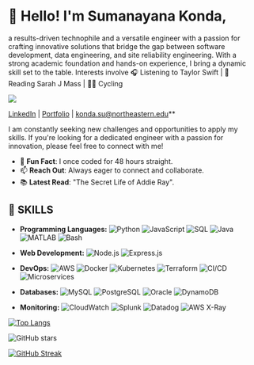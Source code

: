 
# 👋 **Hello! I'm Sumanayana Konda,** 

a results-driven technophile and a versatile engineer with a passion for crafting innovative solutions that bridge the gap between software development, data engineering, and site reliability engineering. With a strong academic foundation and hands-on experience, I bring a dynamic skill set to the table. Interests involve 🎧 Listening to Taylor Swift | 📖 Reading Sarah J Mass | 🚴‍♂️ Cycling


![](https://komarev.com/ghpvc/?username=Sumanayana-Konda&color=blue)

[LinkedIn](https://www.linkedin.com/in/yourlinkedin) | [Portfolio](https://yourportfolio.com) | konda.su@northeastern.edu**

I am constantly seeking new challenges and opportunities to apply my skills. If you're looking for a dedicated engineer with a passion for innovation, please feel free to connect with me!

- 🔭 **Fun Fact**: I once coded for 48 hours straight.
- 📫 **Reach Out**: Always eager to connect and collaborate.
- 📚 **Latest Read**: "The Secret Life of Addie Ray".

## 🔧 **SKILLS**
- **Programming Languages:** ![Python](https://img.shields.io/badge/-Python-black?style=flat-square&logo=python)
 ![JavaScript](https://img.shields.io/badge/-JavaScript-black?style=flat-square&logo=javascript)
 ![SQL](https://img.shields.io/badge/-SQL-black?style=flat-square&logo=sql)
 ![Java](https://img.shields.io/badge/-Java-black?style=flat-square&logo=java)
 ![MATLAB](https://img.shields.io/badge/-MATLAB-black?style=flat-square&logo=mathworks)
 ![Bash](https://img.shields.io/badge/-Bash-black?style=flat-square&logo=gnu-bash)

- **Web Development:** ![Node.js](https://img.shields.io/badge/-Node.js-black?style=flat-square&logo=node.js)
 ![Express.js](https://img.shields.io/badge/-Express.js-black?style=flat-square&logo=express)

- **DevOps:** ![AWS](https://img.shields.io/badge/-AWS-black?style=flat-square&logo=amazon-aws)
![Docker](https://img.shields.io/badge/-Docker-black?style=flat-square&logo=docker)
![Kubernetes](https://img.shields.io/badge/-Kubernetes-black?style=flat-square&logo=kubernetes)
![Terraform](https://img.shields.io/badge/-Terraform-black?style=flat-square&logo=terraform)
![CI/CD](https://img.shields.io/badge/-CI/CD-black?style=flat-square&logo=github-actions)
![Microservices](https://img.shields.io/badge/-Microservices-black?style=flat-square&logo=microservices)

- **Databases:** ![MySQL](https://img.shields.io/badge/-MySQL-black?style=flat-square&logo=mysql)
![PostgreSQL](https://img.shields.io/badge/-PostgreSQL-black?style=flat-square&logo=postgresql)
![Oracle](https://img.shields.io/badge/-Oracle-black?style=flat-square&logo=oracle)
![DynamoDB](https://img.shields.io/badge/-DynamoDB-black?style=flat-square&logo=amazon-dynamodb)

- **Monitoring:** ![CloudWatch](https://img.shields.io/badge/-CloudWatch-black?style=flat-square&logo=amazon-cloudwatch)
![Splunk](https://img.shields.io/badge/-Splunk-black?style=flat-square&logo=splunk)
![Datadog](https://img.shields.io/badge/-Datadog-black?style=flat-square&logo=datadog)
![AWS X-Ray](https://img.shields.io/badge/-AWS_X--Ray-black?style=flat-square&logo=aws-x-ray)




[![Top Langs](https://github-readme-stats.vercel.app/api/top-langs/?username=Sumanayana-Konda&layout=compact)](https://github.com/anuraghazra/github-readme-stats)

![GitHub stars](https://img.shields.io/github/stars/Sumanayana-Konda?style=social)

[![GitHub Streak](https://github-readme-streak-stats.herokuapp.com/?user=Sumanayana-Konda)](https://github.com/DenverCoder1/github-readme-streak-stats)












